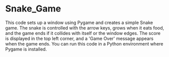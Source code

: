 # Snake_Game
This code sets up a window using Pygame and creates a simple Snake game. The snake is controlled with the arrow keys, grows when it eats food, and the game ends if it collides with itself or the window edges. The score is displayed in the top left corner, and a 'Game Over' message appears when the game ends. You can run this code in a Python environment where Pygame is installed.